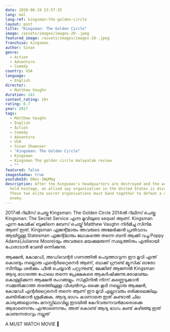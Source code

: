```yaml
---
date: 2020-06-19 23:57:35
lang: mal
lang-ref: kingsman:the-golden-circle
layout: post
title: "Kingsman: The Golden Circle"
image: /assets/images/images-20-.jpeg
featured_image: /assets/images/images-19-.jpeg
franchise: kingsman
author: Sinan
genre:
  - Action
  - Adventure
  - Comedy
country: USA
language:
  - English
director:
  - Matthew Vaughn
duration: 141
content_rating: 18+
rating: 6.7
year: 2017
tags:
  - Matthew Vaughn
  - English
  - Action
  - Comedy
  - Adventure
  - USA
  - Sinan Shamseer
  - "Kingsman: The Golden Circle"
  - Kingsman
  - Kingsman The golden circle malayalam review
  - ""
featured: false
imageshadow: true
youtubeId: 6Nxc-3WpMbg
description: After the Kingsman's headquarters are destroyed and the world is
  held hostage, an allied spy organisation in the United States is discovered.
  These two elite secret organisations must band together to defeat a common
  enemy.
---
```

2017ൽ റിലീസ് ചെയ്ത Kingsman: The Golden Circle 2014ൽ റിലീസ് ചെയ്ത Kingsman: The Secret Service എന്ന മൂവിയുടെ sequel ആണ്. Kingsman എന്ന കോമിക് ബുക്കിനെ ബേസ് ചെയ്ത് Matthew Vaughn നിർമിച്ച സിനിമ ആണ് ഇത്. 
Kingsman ഏജന്റ്മാരും അവരുടെ അമേരിക്കൻ  പ്രതിവാദം ആയിട്ടുള്ള Statesman ഏജന്റ്മാരും ലോകത്തെ തന്നെ ബന്ദി ആക്കി വച്ച Poppy Adams(Julianne Moore)യും അവരുടെ മയക്കുമരുന്ന് സഖ്യത്തിനും എതിരായി പോരാടാൻ വേണ്ടി ഒന്നിക്കുന്നു. 

ആക്ഷൻ, കോമഡി, അഡ്‌വെന്റർ ഗണത്തിൽ പെടുത്താവുന്ന ഈ മൂവി എന്ത് കൊണ്ടും നല്ലൊരു എന്റെർറ്റൈനെർ ആണ്, ബാക്ക് ഗ്രൗണ്ട് മ്യൂസിക് ഓരോ സീനിലും ശരിക്കും ഫീൽ ചെയ്യാൻ പറ്റുന്നുണ്ട്, മേക്കിങ് ആണേൽ Kingsman ആദ്യ ഭാഗത്തെ പോലെ തന്നെ പ്രേക്ഷകരെ ആകർഷിക്കുന്നു.രോമാഞ്ചം കൊള്ളിക്കുന്ന ആക്ഷൻ രംഗങ്ങളും. സ്‌ക്രീനിൽ നിന്ന് കണ്ണെടുക്കാൻ സമ്മതിക്കാത്ത തരത്തിലുള്ള വിശ്വൽസും ഒക്കെ കൂടി നല്ലൊരു ആക്ഷൻ, കോമഡി എന്റർറ്റൈനെർ തന്നെ ആണ് ഈ മൂവി എല്ലാവരും ഒരിക്കലെങ്കിലും കണ്ടിരിക്കാൻ ശ്രമിക്കുക. ആദ്യ ഭാഗം കാണാതെ ഇത് കണ്ടാൽ ചില കാര്യങ്ങളൊന്നും മനസ്സിലാവില്ല ഇടയിൽ കേറിവരുന്നവൻമാരൊക്കെ  ആരാണെന്നും എന്താണെന്നും. 
അത് കൊണ്ട് ആദ്യ ഭാഗം കണ്ട് കഴിഞ്ഞു ഇത് കാണുന്നതാവും നല്ലത് 

A MUST WATCH MOVIE 💞